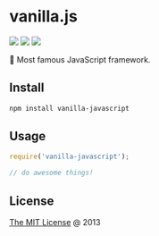 # vanilla.js

![](https://img.shields.io/npm/v/vanilla-javascript.svg)
![](https://img.shields.io/npm/dt/vanilla-javascript.svg)
![](https://img.shields.io/npm/l/vanilla-javascript.svg)

🌴 Most famous JavaScript framework.

## Install

```bash
npm install vanilla-javascript
```

## Usage

```js
require('vanilla-javascript');

// do awesome things!
```

## License

[The MIT License](http://piecioshka.mit-license.org) @ 2013
